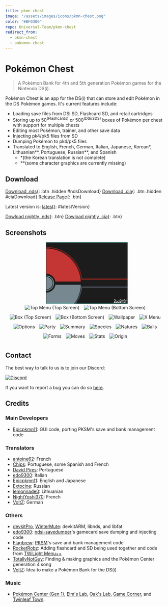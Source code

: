 ```yaml
---
title: pkmn-chest
image: "/assets/images/icons/pkmn-chest.png"
color: "#BF0300"
repo: Universal-Team/pkmn-chest
redirect_from:
  - pkmn-chest
  - pokemon-chest
---
```


<style>
.gallery { width: 512px }
.gallery .gallery-thumbnails img {
  width: 64px;
  margin: 3px 10px 10px 0;
  padding: 0;
  transition: 0.2s;
}
.gallery .gallery-thumbnails img:hover {
  box-shadow: {{ page.color }} 2px 2px 4px;
  cursor: pointer;
}
#preview {
  display:block;
  margin:0 auto;
}
</style>

<script src="https://ajax.googleapis.com/ajax/libs/jquery/2.1.3/jquery.min.js"></script>
<script>
  $(document).ready(function() {
    $.getJSON('https://api.github.com/repos/Universal-Team/pkmn-chest/tags').done(function(json) {
      var release = json[0];
      var version = release.name;

      var ndsURL = 'https://github.com/Universal-Team/pkmn-chest/releases/download/'+version+'/pkmn-chest.nds'
      var ciaURL = 'https://github.com/Universal-Team/pkmn-chest/releases/download/'+version+'/pkmn-chest.cia'
      var releaseURL = 'https://github.com/Universal-Team/pkmn-chest/releases/tag/'+version

      $('#ndsDownload').attr('href', ndsURL);
      $('#ciaDownload').attr('href', ciaURL);
      $('#ndsDownload').attr('class', 'btn');
      $('#ciaDownload').attr('class', 'btn');
      $('#latestVersion').html(version)
      $('#latestVersion').attr('href', releaseURL);
    });
  });
</script>

# Pokémon Chest
> A Pokémon Bank for 4th and 5th generation Pokémon games for the Nintendo DS(i).

Pokémon Chest is an app for the DS(i) that can store and edit Pokémon in the DS Pokémon games.
It's current features include:
- Loading save files from DSi SD, Flashcard SD, and retail cartridges
- Storing up to 50<sup>(Flashcards)</sup> or 500<sup>(DSi/3DS)</sup> boxes of Pokémon per chest with support for multiple chests
- Editing most Pokémon, trainer, and other save data
- Injecting pk4/pk5 files from SD
- Dumping Pokémon to pk4/pk5 files
- Translated to English, French, German, Italian, Japanese, Korean\*, Lithuanian\*\*, Portuguese, Russian\*\*, and Spanish
    - \*(the Korean translation is not complete)
    - \*\*(some character graphics are currently missing)

## Download
[Download .nds](){: .btn .hidden #ndsDownload}
[Download .cia](){: .btn .hidden #ciaDownload}
[Release Page](https://github.com/Universal-Team/pkmn-chest/releases/latest){: .btn}

Latest version is: [latest](https://github.com/Universal-Team/pkmn-chest/releases/latest){: #latestVersion}

[Dowload nightly .nds](https://github.com/Universal-Team/extras/raw/master/builds/pkmn-chest/pkmn-chest.nds){: .btn}
[Dowload nightly .cia](https://github.com/Universal-Team/extras/raw/master/builds/pkmn-chest/pkmn-chest.cia){: .btn}

## Screenshots
<div class="gallery">
  <div class="preview">
    <img id="preview" src="/assets/images/pkmn-chest/topMenu1.png" alt="Preview image" height="194" width="258"/>
  </div>
  <div class="gallery-thumbnails" style="margin:0 auto;text-align:center;width:512px;">
    <img onclick="document.getElementById('preview').src = document.getElementById('img0').src;" id="img0" src="/assets/images/pkmn-chest/topMenu1.png" alt="Top Menu (Top Screen)"/>
    <img onclick="document.getElementById('preview').src = document.getElementById('img1').src;" id="img1" src="/assets/images/pkmn-chest/topMenu2.png" alt="Top Menu (Bottom Screen)"/>
    <img onclick="document.getElementById('preview').src = document.getElementById('img2').src;" id="img2" src="/assets/images/pkmn-chest/box1.png" alt="Box (Top Screen)"/>
    <img onclick="document.getElementById('preview').src = document.getElementById('img3').src;" id="img3" src="/assets/images/pkmn-chest/box2.png" alt="Box (Bottom Screen)"/>
    <img onclick="document.getElementById('preview').src = document.getElementById('img4').src;" id="img4" src="/assets/images/pkmn-chest/wallpaper.png" alt="Wallpaper"/>
    <img onclick="document.getElementById('preview').src = document.getElementById('img5').src;" id="img5" src="/assets/images/pkmn-chest/xMenu.png" alt="X Menu"/>
    <img onclick="document.getElementById('preview').src = document.getElementById('img6').src;" id="img6" src="/assets/images/pkmn-chest/options.gif" alt="Options"/>
    <img onclick="document.getElementById('preview').src = document.getElementById('img7').src;" id="img7" src="/assets/images/pkmn-chest/party.png" alt="Party"/>
    <img onclick="document.getElementById('preview').src = document.getElementById('img8').src;" id="img8" src="/assets/images/pkmn-chest/summary.png" alt="Summary"/>
    <img onclick="document.getElementById('preview').src = document.getElementById('img9').src;" id="img9" src="/assets/images/pkmn-chest/species.png" alt="Species"/>
    <img onclick="document.getElementById('preview').src = document.getElementById('imgA').src;" id="imgA" src="/assets/images/pkmn-chest/natures.png" alt="Natures"/>
    <img onclick="document.getElementById('preview').src = document.getElementById('imgB').src;" id="imgB" src="/assets/images/pkmn-chest/balls.png" alt="Balls"/>
    <img onclick="document.getElementById('preview').src = document.getElementById('imgC').src;" id="imgC" src="/assets/images/pkmn-chest/forms.png" alt="Forms"/>
    <img onclick="document.getElementById('preview').src = document.getElementById('imgD').src;" id="imgD" src="/assets/images/pkmn-chest/moves.png" alt="Moves"/>
    <img onclick="document.getElementById('preview').src = document.getElementById('imgE').src;" id="imgE" src="/assets/images/pkmn-chest/stats.png" alt="Stats"/>
    <img onclick="document.getElementById('preview').src = document.getElementById('imgF').src;" id="imgF" src="/assets/images/pkmn-chest/origin.png" alt="Origin"/>
  </div>
</div>

## Contact
The best way to talk to us is to join our Discord:

[![Discord](https://discordapp.com/api/guilds/568119817320792074/widget.png?style=banner2)](https://discord.gg/KDJCfGF)

If you want to report a bug you can do so [here](https://github.com/Universal-Team/pkmn-chest/issues/new/choose).

## Credits
### Main Developers
- [Epicpkmn11](https://github.com/Epicpkmn11): GUI code, porting PKSM's save and bank management code
### Translators
- [antoine62](https://github.com/antoine62): French
- [Chips](https://github.com/Ch1p5): Portuguese, some Spanish and French
- [David Pires](https://github.com/DavidPires): Portuguese
- [edo9300](https://github.com/edo9300): Italian
- [Epicpkmn11](https://github.com/Epicpkmn11): English and Japanese
- [Extocine](https://twitter.com/@ExtocineN): Russian
- [lemonnade0](https://steamcommunity.com/profiles/76561198276444028): Lithuanian
- [NightYoshi370](https://github.com/NightYoshi370/): French
- [VoltZ](https://github.com/SuperSaiyajinVoltZ): German
### Others
- [devkitPro](https://github.com/devkitPro), [WinterMute](https://github.com/WinterMute): devkitARM, libnds, and libfat
- [edo9300](https://github.com/edo9300): [ndsi-savedumper](https://github.com/edo9300/ndsi-savedumper)'s gamecard save dumping and injecting code
- [Flagbrew](https://github.com/FlagBrew): [PKSM](https://github.com/FlagBrew/PKSM)'s save and bank management code
- [RocketRobz](https://github.com/RocketRobz): Adding flashcard and SD being used together and code from [TWiLight Menu++](https://github.com/DS-Homebrew/TWiLightMenu)
- [TotallyNotGuy](https://github.com/TotallyNotGuy): Finding & making graphics and the Pokémon Center generation 4 song
- [VoltZ](https://github.com/SuperSaiyajinVoltZ): Idea to make a Pokémon Bank for the DS(i)
### Music
- [Pokémon Center (Gen 1)](https://modarchive.org/module.php?181718), [Elm's Lab](https://modarchive.org/module.php?181711), [Oak's Lab](https://modarchive.org/module.php?181717), [Game Corner](https://modarchive.org/module.php?181756), and [Twinleaf Town](https://modarchive.org/module.php?178770).
